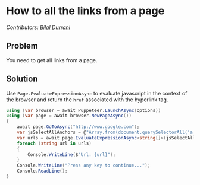 # How to all the links from a page

_Contributors: [Bilal Durrani](https://bilaldurrani.io/)_

## Problem

You need to get all links from a page.

## Solution

Use `Page.EvaluateExpressionAsync` to evaluate javascript in the context of the browser
and return the `href` associated with the hyperlink tag.

```cs
using (var browser = await Puppeteer.LaunchAsync(options))
using (var page = await browser.NewPageAsync())
{
    await page.GoToAsync("http://www.google.com");
    var jsSelectAllAnchors = @"Array.from(document.querySelectorAll('a')).map(a => a.href);";
    var urls = await page.EvaluateExpressionAsync<string[]>(jsSelectAllAnchors);
    foreach (string url in urls)
    {
        Console.WriteLine($"Url: {url}");
    }
    Console.WriteLine("Press any key to continue...");
    Console.ReadLine();
}
```
